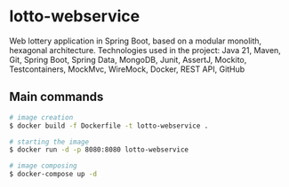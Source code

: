 # lotto-webservice

Web lottery application in Spring Boot, based on a modular monolith, hexagonal architecture. Technologies used in the
project: Java 21, Maven, Git, Spring Boot, Spring Data, MongoDB, Junit, AssertJ, Mockito, Testcontainers, MockMvc,
WireMock, Docker, REST API, GitHub

## Main commands

```bash
# image creation
$ docker build -f Dockerfile -t lotto-webservice .

# starting the image
$ docker run -d -p 8080:8080 lotto-webservice

# image composing
$ docker-compose up -d
```
